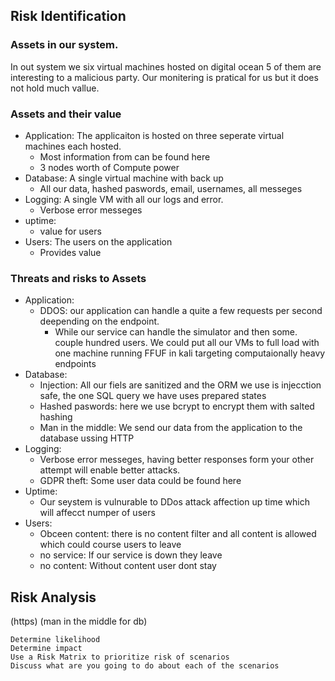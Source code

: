 ## Risk Identification
### Assets in our system. 
In out system we six virtual machines hosted on digital ocean 5 of them are interesting to a malicious party. Our monitering is pratical for us but it does not hold much vallue.
### Assets and their value
- Application: The applicaiton is hosted on three seperate virtual machines each hosted. 
  - Most information from can be found here
  - 3 nodes worth of Compute power
- Database: A single virtual machine with back up
  - All our data, hashed paswords, email, usernames, all messeges
- Logging: A single VM with all our logs and error.
  - Verbose error messeges
- uptime: 
  - value for users
- Users: The users on the application
  - Provides value 

### Threats and risks to Assets 
- Application: 
  - DDOS: our application can handle a quite a few requests per second deepending on the endpoint. 
    - While our service can handle the simulator and then some. couple hundred users. We could put all our VMs to full load with one machine running FFUF in kali targeting computaionally heavy endpoints
- Database:
  - Injection: All  our fiels are sanitized and the ORM we use is injecction safe, the one SQL query we have uses prepared states
  - Hashed paswords: here we use bcrypt to encrypt them with salted hashing
  - Man in the middle: We send our data from the application to the database ussing HTTP
- Logging: 
  - Verbose error messeges, having better responses form your other attempt will enable better attacks. 
  -  GDPR theft: Some user data could be found here
- Uptime: 
  - Our seystem is vulnurable to DDos attack affection up time which will affecct numper of users
- Users: 
  - Obceen content: there is no content filter and all content is allowed which could course users to leave
  - no service: If our service is down they leave 
  - no content: Without content user dont stay
  
## Risk Analysis
(https)
(man in the middle for db)

    Determine likelihood
    Determine impact
    Use a Risk Matrix to prioritize risk of scenarios
    Discuss what are you going to do about each of the scenarios
